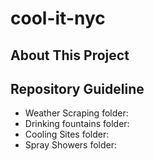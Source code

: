 # cool-it-nyc



## About This Project



## Repository Guideline

- Weather Scraping folder: 
- Drinking fountains folder: 
- Cooling Sites folder: 
- Spray Showers folder: 
